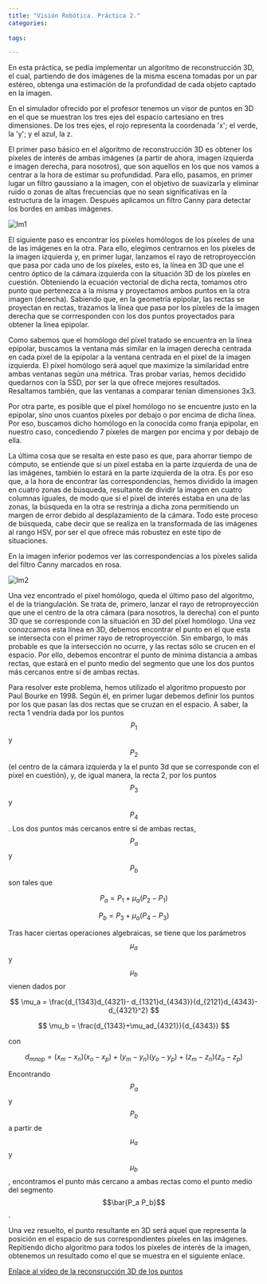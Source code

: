 ```yaml
---
title: "Visión Robótica. Práctica 2."
categories:
  
tags:

---
```


En esta práctica, se pedía implementar un algoritmo de reconstrucción 3D, el cual, partiendo de dos imágenes de la misma escena tomadas por un par estéreo, obtenga una estimación de la profundidad de cada objeto captado en la imagen.

En el simulador ofrecido por el profesor tenemos un visor de puntos en 3D en el que se muestran los tres ejes del espacio cartesiano en tres dimensiones. De los tres ejes, el rojo representa la coordenada 'x'; el verde, la 'y'; y el azul, la z.

El primer paso básico en el algoritmo de reconstrucción 3D es obtener los píxeles de interés de ambas imágenes (a partir de ahora, imagen izquierda e imagen derecha, para nosotros), que son aquellos en los que nos vamos a centrar a la hora de estimar su profundidad. Para ello, pasamos, en primer lugar un filtro gaussiano a la imagen, con el objetivo de suavizarla y eliminar ruido o zonas de altas frecuencias que no sean significativas en la estructura de la imagen. Después aplicamos un filtro Canny para detectar los bordes en ambas imágenes.


![Im1](/assets/images/fcanny.PNG")


El siguiente paso es encontrar los píxeles homólogos de los píxeles de una de las imágenes en la otra. Para ello, elegimos centrarnos en los píxeles de la imagen izquierda y, en primer lugar, lanzamos el rayo de retroproyección que pasa por cada uno de los píxeles, esto es, la línea en 3D que une el centro óptico de la cámara izquierda con la situación 3D de los píxeles en cuestión. Obteniendo la ecuación vectorial de dicha recta, tomamos otro punto que pertenezca a la misma y proyectamos ambos puntos en la otra imagen (derecha). Sabiendo que, en la geometría epipolar, las rectas se proyectan en rectas, trazamos la línea que pasa por los píxeles de la imagen derecha que se corrresponden con los dos puntos proyectados para obtener la línea epipolar.

Como sabemos que el homólogo del píxel tratado se encuentra en la línea epipolar, buscamos la ventana más similar en la imagen derecha centrada en cada píxel de la epipolar a la ventana centrada en el píxel de la imagen izquierda. El píxel homólogo será aquel que maximize la similaridad entre ambas ventanas según una métrica. Tras probar varias, hemos decidido quedarnos con la SSD, por ser la que ofrece mejores resultados. Resaltamos también, que las ventanas a comparar tenían dimensiones 3x3.

Por otra parte, es posible que el píxel homólogo no se encuentre justo en la epipolar, sino unos cuantos píxeles por debajo o por encima de dicha línea. Por eso, buscamos dicho homólogo en la conocida como franja epipolar, en nuestro caso, concediendo 7 píxeles de margen por encima y por debajo de ella.

La última cosa que se resalta en este paso es que, para ahorrar tiempo de cómputo, se entiende que si un píxel estaba en la parte izquierda de una de las imágenes, también lo estará en la parte izquierda de la otra. Es por eso que, a la hora de encontrar las correspondencias, hemos dividido la imagen en cuatro zonas de búsqueda, resultante de dividir la imagen en cuatro columnas iguales, de modo que si el píxel de interés estaba en una de las zonas, la búsqueda en la otra se restrinja a dicha zona permitiendo un margen de error debido al desplazamiento de la cámara. Todo este proceso de búsqueda, cabe decir que se realiza en la transformada de las imágenes al rango HSV, por ser el que ofrece más robustez en este tipo de situaciones.

En la imagen inferior podemos ver las correspondencias a los píxeles salida del filtro Canny marcados en rosa.

![Im2](/assets/images/correspondencias.PNG)


Una vez encontrado el píxel homólogo, queda el último paso del algoritmo, el de la triangulación. Se trata de, primero, lanzar el rayo de retroproyección que une el centro de la otra cámara (para nosotros, la derecha) con el punto 3D que se corresponde con la situación en 3D del píxel homólogo. Una vez conozcamos esta línea en 3D, debemos encontrar el punto en el que esta se intersecta con el primer rayo de retroproyección. Sin embargo, lo más probable es que la intersección no ocurre, y las rectas sólo se crucen en el espacio. Por ello, debemos encontrar el punto de mínima distancia a ambas rectas, que estará en el punto medio del segmento que une los dos puntos más cercanos entre sí de ambas rectas.

Para resolver este problema, hemos utilizado el algoritmo propuesto por Paul Bourke en 1998. Según él, en primer lugar debemos definir los puntos por los que pasan las dos rectas que se cruzan en el espacio. A saber, la recta 1 vendría dada por los puntos $$P_1$$ y $$P_2$$ (el centro de la cámara izquierda y la el punto 3d que se corresponde con el píxel en cuestión), y, de igual manera, la recta 2, por los puntos $$P_3$$ y $$P_4$$. Los dos puntos más cercanos entre sí de ambas rectas, $$P_a$$ y $$P_b$$ son tales que

$$
P_a = P_1 + \mu_a (P_2 - P_1) 
$$

$$
P_b = P_3 + \mu_a (P_4 - P_3) 
$$

Tras hacer ciertas operaciones algebraicas, se tiene que los parámetros $$\mu_a$$ y $$\mu_b$$ vienen dados por

$$
\mu_a = \frac{d_{1343}d_{4321}- d_{1321}d_{4343}}{d_{2121}d_{4343}-d_{4321}^2}
$$

$$
\mu_b = \frac{d_{1343}+\mu_ad_{4321}}{d_{4343}}
$$

con 

$$
d_{mnop} = (x_m-x_n)(x_o-x_p) + (y_m-y_n)(y_o-y_p) + (z_m-z_n)(z_o-z_p)
$$

Encontrando $$P_a$$ y $$P_b$$ a partir de $$\mu_a$$ y $$\mu_b$$, encontramos el punto más cercano a ambas rectas como el punto medio del segmento $$\bar{P_a P_b}$$.


Una vez resuelto, el punto resultante en 3D será aquel que representa la posición en el espacio de sus correspondientes píxeles en las imágenes. Repitiendo dicho algoritmo para todos los píxeles de interés de la imagen, obtenemos un resultado como el que se muestra en el siguiente enlace.

[Enlace al vídeo de la reconsrucción 3D de los puntos](https://drive.google.com/file/d/1K4H4GRfP5tpaCsikjTMYLNq-5i5i6xwl/view?usp=share_link)

